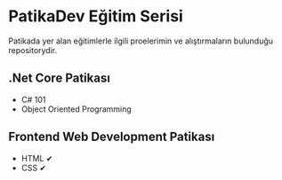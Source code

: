 # PatikaDev Eğitim Serisi
Patikada yer alan eğitimlerle ilgili proelerimin ve alıştırmaların bulunduğu repositorydir.

## .Net Core Patikası
- C# 101
- Object Oriented Programming

## Frontend Web Development Patikası
- HTML ✔
- CSS ✔
